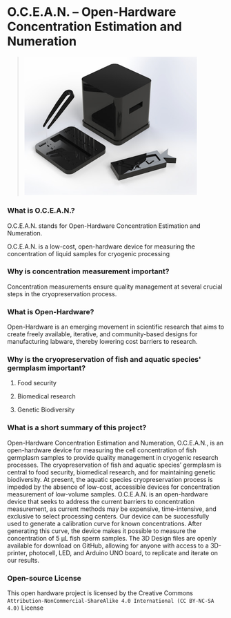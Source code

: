 # O.C.E.A.N. – Open-Hardware Concentration Estimation and Numeration

> <img src="images/ocean.jpg" width="400" alt="Open-Hardware Concentration Estimation and Numeration"/>

### What is O.C.E.A.N.?

O.C.E.A.N. stands for Open-Hardware Concentration Estimation and Numeration.

O.C.E.A.N. is a low-cost, open-hardware device for measuring the concentration of liquid samples for cryogenic processing

### Why is concentration measurement important?

Concentration measurements ensure quality management at several crucial steps in the cryopreservation process.

### What is Open-Hardware?

Open-Hardware is an emerging movement in scientific research that aims to create freely available, iterative, and community-based designs for manufacturing labware, thereby lowering cost barriers to research.

### Why is the cryopreservation of fish and aquatic species' germplasm important?

1. Food security

2. Biomedical research

3. Genetic Biodiversity

### What is a short summary of this project?

Open-Hardware Concentration Estimation and Numeration, O.C.E.A.N., is an open-hardware device for measuring the cell concentration of fish germplasm samples to provide quality management in cryogenic research processes. The cryopreservation of fish and aquatic species’ germplasm is central to food security, biomedical research, and for maintaining genetic biodiversity. At present, the aquatic species cryopreservation process is impeded by the absence of low-cost, accessible devices for concentration measurement of low-volume samples. O.C.E.A.N. is an open-hardware device that seeks to address the current barriers to concentration measurement, as current methods may be expensive, time-intensive, and exclusive to select processing centers. Our device can be successfully used to generate a calibration curve for known concentrations. After generating this curve, the device makes it possible to measure the concentration of 5 µL fish sperm samples. The 3D Design files are openly available for download on GitHub, allowing for anyone with access to a 3D-printer, photocell, LED, and Arduino UNO board, to replicate and iterate on our results.

### Open-source License

This open hardware project is licensed by the Creative Commons `Attribution-NonCommercial-ShareAlike 4.0 International (CC BY-NC-SA 4.0)` License
